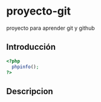 # proyecto-git
proyecto para aprender git y github


## Introducción

```php
<?php 
  phpinfo(); 
?>
```

## Descripcion

